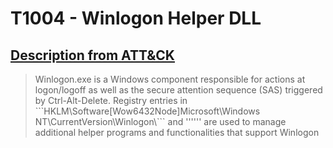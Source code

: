 # T1004 - Winlogon Helper DLL
## [Description from ATT&CK](https://attack.mitre.org/wiki/Technique/T1004)
<blockquote>Winlogon.exe is a Windows component responsible for actions at logon/logoff as well as the secure attention sequence (SAS) triggered by Ctrl-Alt-Delete. Registry entries in 
  ```HKLM\Software[Wow6432Node]Microsoft\Windows NT\CurrentVersion\Winlogon\``` and 
  '''<HKCU\Software\Microsoft\Windows NT\CurrentVersion\Winlogon\>''' are used to manage additional helper programs and functionalities that support Winlogon</blockquote>
